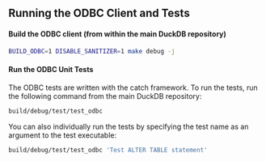 ## Running the ODBC Client and Tests

#### Build the ODBC client (from within the main DuckDB repository)

```bash
BUILD_ODBC=1 DISABLE_SANITIZER=1 make debug -j
```

#### Run the ODBC Unit Tests

The ODBC tests are written with the catch framework. To run the tests, run the following command from the main DuckDB repository:

```bash
build/debug/test/test_odbc
```

You can also individually run the tests by specifying the test name as an argument to the test executable:

```bash
build/debug/test/test_odbc 'Test ALTER TABLE statement'
```